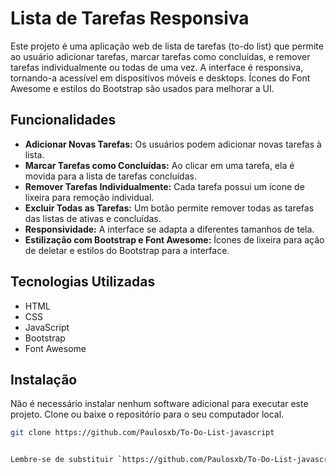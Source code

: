 # Lista de Tarefas Responsiva

Este projeto é uma aplicação web de lista de tarefas (to-do list) que permite ao usuário adicionar tarefas, marcar tarefas como concluídas, e remover tarefas individualmente ou todas de uma vez. A interface é responsiva, tornando-a acessível em dispositivos móveis e desktops. Ícones do Font Awesome e estilos do Bootstrap são usados para melhorar a UI.

## Funcionalidades

- **Adicionar Novas Tarefas:** Os usuários podem adicionar novas tarefas à lista.
- **Marcar Tarefas como Concluídas:** Ao clicar em uma tarefa, ela é movida para a lista de tarefas concluídas.
- **Remover Tarefas Individualmente:** Cada tarefa possui um ícone de lixeira para remoção individual.
- **Excluir Todas as Tarefas:** Um botão permite remover todas as tarefas das listas de ativas e concluídas.
- **Responsividade:** A interface se adapta a diferentes tamanhos de tela.
- **Estilização com Bootstrap e Font Awesome:** Ícones de lixeira para ação de deletar e estilos do Bootstrap para a interface.

## Tecnologias Utilizadas

- HTML
- CSS
- JavaScript
- Bootstrap
- Font Awesome

## Instalação

Não é necessário instalar nenhum software adicional para executar este projeto. Clone ou baixe o repositório para o seu computador local.

```bash
git clone https://github.com/Paulosxb/To-Do-List-javascript


Lembre-se de substituir `https://github.com/Paulosxb/To-Do-List-javascript` pelo URL do seu próprio repositório Git. Este `README.md` atualizado oferece uma visão clara das funcionalidades do seu projeto, tecnologias utilizadas, e instruções para instalação e uso, tornando-o mais útil para outros desenvolvedores ou usuários interessados no seu projeto.

